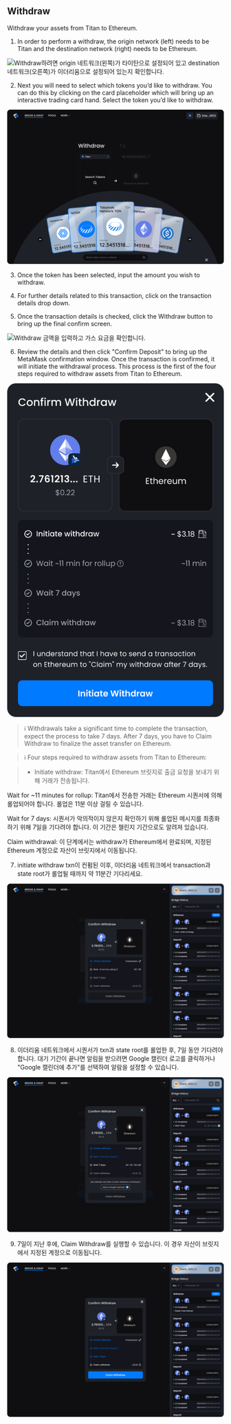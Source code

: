 ## Withdraw
Withdraw your assets from Titan to Ethereum.
1. In order to perform a withdraw, the origin network (left) needs to be Titan and the destination network (right) needs to be Ethereum. 

![Withdraw하려면 origin 네트워크(왼쪽)가 타이탄으로 설정되어 있고 destination 네트워크(오른쪽)가 이더리움으로 설정되어 있는지 확인합니다.](/image/withdraw01.avif "Withdraw하려면 origin 네트워크(왼쪽)가 타이탄으로 설정되어 있고 destination 네트워크(오른쪽)가 이더리움으로 설정되어 있는지 확인합니다.")

2. Next you will need to select which tokens you’d like to withdraw. You can do this by clicking on the card placeholder which will bring up an interactive trading card hand. Select the token you’d like to withdraw. 

![토큰 리스트에서 withdraw할 토큰을 선택합니다.](/image/withdraw02.png "토큰 리스트에서 withdraw할 토큰을 선택합니다.")

3. Once the token has been selected, input the amount you wish to withdraw.
4. For further details related to this transaction, click on the transaction details drop down. 

5. Once the transaction details is checked, click the Withdraw button to bring up the final confirm screen.

![Withdraw 금액을 입력하고 가스 요금을 확인합니다.](/image/withdraw03.avif "Withdraw 금액을 입력하고 가스 요금을 확인합니다.")

6. Review the details and then click "Confirm Deposit" to bring up the MetaMask confirmation window. Once the transaction is confirmed, it will initiate the withdrawal process. This process is the first of the four steps required to withdraw assets from Titan to Ethereum.

![Withdraw 금액을 입력하고 가스 요금을 확인합니다.](/image/withdraw04.png "Withdraw 금액을 입력하고 가스 요금을 확인합니다.")

> ℹ️ Withdrawals take a significant time to complete the transaction, expect the process to take 7 days. After 7 days, you have to Claim Withdraw to finalize the asset transfer on Ethereum.

> ℹ️ Four steps required to withdraw assets from Titan to Ethereum: 

> * Initiate withdraw: Titan에서 Ethereum 브릿지로 출금 요청을 보내기 위해 거래가 전송됩니다.

Wait for ~11 minutes for rollup: Titan에서 전송한 거래는 Ethereum 시퀀서에 의해 롤업되어야 합니다. 롤업은 11분 이상 걸릴 수 있습니다.

Wait for 7 days: 시퀀서가 악의적이지 않은지 확인하기 위해 롤업된 메시지를 최종화하기 위해 7일을 기다려야 합니다. 이 기간은 챌린지 기간으로도 알려져 있습니다.

Claim withdrawal: 이 단계에서는 withdraw가 Ethereum에서 완료되며, 지정된 Ethereum 계정으로 자산이 브릿지에서 이동됩니다.

7. initiate withdraw txn이 컨펌된 이후, 이더리움 네트워크에서 transaction과 state root가 롤업될 때까지 약 11분간 기다리세요.

![Withdraw 금액을 입력하고 가스 요금을 확인합니다.](/image/withdraw05.webp "Withdraw 금액을 입력하고 가스 요금을 확인합니다.")

8. 이더리움 네트워크에서 시퀀서가 txn과 state root를 롤업한 후, 7일 동안 기다려야 합니다. 대기 기간이 끝나면 알림을 받으려면 Google 캘린더 로고를 클릭하거나 "Google 캘린더에 추가"를 선택하여 알람을 설정할 수 있습니다.

![Withdraw 금액을 입력하고 가스 요금을 확인합니다.](/image/withdraw06.webp "Withdraw 금액을 입력하고 가스 요금을 확인합니다.")

9. 7일이 지난 후에, Claim Withdraw를 실행할 수 있습니다. 이 경우 자산이 브릿지에서 지정된 계정으로 이동됩니다.

![Withdraw 금액을 입력하고 가스 요금을 확인합니다.](/image/withdraw07.webp "Withdraw 금액을 입력하고 가스 요금을 확인합니다.")
